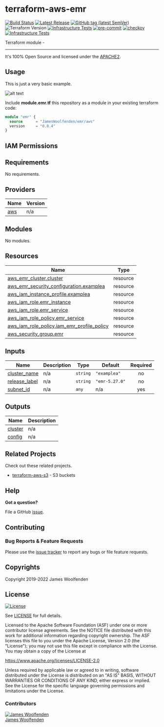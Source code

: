 # terraform-aws-emr

[![Build Status](https://github.com/JamesWoolfenden/terraform-aws-emr/workflows/Verify%20and%20Bump/badge.svg?branch=main)](https://github.com/JamesWoolfenden/terraform-aws-emr)
[![Latest Release](https://img.shields.io/github/release/JamesWoolfenden/terraform-aws-emr.svg)](https://github.com/JamesWoolfenden/terraform-aws-emr/releases/latest)
[![GitHub tag (latest SemVer)](https://img.shields.io/github/tag/JamesWoolfenden/terraform-aws-emr.svg?label=latest)](https://github.com/JamesWoolfenden/terraform-aws-emr/releases/latest)
![Terraform Version](https://img.shields.io/badge/tf-%3E%3D0.14.0-blue.svg)
[![Infrastructure Tests](https://www.bridgecrew.cloud/badges/github/JamesWoolfenden/terraform-aws-emr/cis_aws)](https://www.bridgecrew.cloud/link/badge?vcs=github&fullRepo=JamesWoolfenden%2Fterraform-aws-emr&benchmark=CIS+AWS+V1.2)
[![pre-commit](https://img.shields.io/badge/pre--commit-enabled-brightgreen?logo=pre-commit&logoColor=white)](https://github.com/pre-commit/pre-commit)
[![checkov](https://img.shields.io/badge/checkov-verified-brightgreen)](https://www.checkov.io/)
[![Infrastructure Tests](https://www.bridgecrew.cloud/badges/github/jameswoolfenden/terraform-aws-emr/general)](https://www.bridgecrew.cloud/link/badge?vcs=github&fullRepo=JamesWoolfenden%2Fterraform-aws-emr&benchmark=INFRASTRUCTURE+SECURITY)

Terraform module -

---

It's 100% Open Source and licensed under the [APACHE2](LICENSE).

## Usage

This is just a very basic example.

![alt text](./diagram/api.png)

Include **module.emr.tf** this repository as a module in your existing terraform code:

```terraform
module "emr" {
  source      = "JamesWoolfenden/emr/aws"
  version     = "0.0.4"
}
```

## IAM Permissions

<!-- BEGINNING OF PRE-COMMIT-TERRAFORM DOCS HOOK -->
## Requirements

No requirements.

## Providers

| Name | Version |
|------|---------|
| <a name="provider_aws"></a> [aws](#provider\_aws) | n/a |

## Modules

No modules.

## Resources

| Name | Type |
|------|------|
| [aws_emr_cluster.cluster](https://registry.terraform.io/providers/hashicorp/aws/latest/docs/resources/emr_cluster) | resource |
| [aws_emr_security_configuration.examplea](https://registry.terraform.io/providers/hashicorp/aws/latest/docs/resources/emr_security_configuration) | resource |
| [aws_iam_instance_profile.examplea](https://registry.terraform.io/providers/hashicorp/aws/latest/docs/resources/iam_instance_profile) | resource |
| [aws_iam_role.emr_instance](https://registry.terraform.io/providers/hashicorp/aws/latest/docs/resources/iam_role) | resource |
| [aws_iam_role.emr_service](https://registry.terraform.io/providers/hashicorp/aws/latest/docs/resources/iam_role) | resource |
| [aws_iam_role_policy.emr_service](https://registry.terraform.io/providers/hashicorp/aws/latest/docs/resources/iam_role_policy) | resource |
| [aws_iam_role_policy.iam_emr_profile_policy](https://registry.terraform.io/providers/hashicorp/aws/latest/docs/resources/iam_role_policy) | resource |
| [aws_security_group.emr](https://registry.terraform.io/providers/hashicorp/aws/latest/docs/resources/security_group) | resource |

## Inputs

| Name | Description | Type | Default | Required |
|------|-------------|------|---------|:--------:|
| <a name="input_cluster_name"></a> [cluster\_name](#input\_cluster\_name) | n/a | `string` | `"examplea"` | no |
| <a name="input_release_label"></a> [release\_label](#input\_release\_label) | n/a | `string` | `"emr-5.27.0"` | no |
| <a name="input_subnet_id"></a> [subnet\_id](#input\_subnet\_id) | n/a | `any` | n/a | yes |

## Outputs

| Name | Description |
|------|-------------|
| <a name="output_cluster"></a> [cluster](#output\_cluster) | n/a |
| <a name="output_config"></a> [config](#output\_config) | n/a |
<!-- END OF PRE-COMMIT-TERRAFORM DOCS HOOK -->

## Related Projects

Check out these related projects.

- [terraform-aws-s3](https://github.com/jameswoolfenden/terraform-aws-s3) - S3 buckets

## Help

**Got a question?**

File a GitHub [issue](https://github.com/JamesWoolfenden/terraform-aws-emr/issues).

## Contributing

### Bug Reports & Feature Requests

Please use the [issue tracker](https://github.com/JamesWoolfenden/terraform-aws-emr/issues) to report any bugs or file feature requests.

## Copyrights

Copyright 2019-2022 James Woolfenden

## License

[![License](https://img.shields.io/badge/License-Apache%202.0-blue.svg)](https://opensource.org/licenses/Apache-2.0)

See [LICENSE](LICENSE) for full details.

Licensed to the Apache Software Foundation (ASF) under one
or more contributor license agreements. See the NOTICE file
distributed with this work for additional information
regarding copyright ownership. The ASF licenses this file
to you under the Apache License, Version 2.0 (the
"License"); you may not use this file except in compliance
with the License. You may obtain a copy of the License at

<https://www.apache.org/licenses/LICENSE-2.0>

Unless required by applicable law or agreed to in writing,
software distributed under the License is distributed on an
"AS IS" BASIS, WITHOUT WARRANTIES OR CONDITIONS OF ANY
KIND, either express or implied. See the License for the
specific language governing permissions and limitations
under the License.

### Contributors

[![James Woolfenden][jameswoolfenden_avatar]][jameswoolfenden_homepage]<br/>[James Woolfenden][jameswoolfenden_homepage]

[jameswoolfenden_homepage]: https://github.com/jameswoolfenden
[jameswoolfenden_avatar]: https://github.com/jameswoolfenden.png?size=150
[github]: https://github.com/jameswoolfenden
[linkedin]: https://www.linkedin.com/in/jameswoolfenden/
[twitter]: https://twitter.com/JimWoolfenden
[share_twitter]: https://twitter.com/intent/tweet/?text=terraform-aws-emr&url=https://github.com/JamesWoolfenden/terraform-aws-emr
[share_linkedin]: https://www.linkedin.com/shareArticle?mini=true&title=terraform-aws-emr&url=https://github.com/JamesWoolfenden/terraform-aws-emr
[share_reddit]: https://reddit.com/submit/?url=https://github.com/JamesWoolfenden/terraform-aws-emr
[share_facebook]: https://facebook.com/sharer/sharer.php?u=https://github.com/JamesWoolfenden/terraform-aws-emr
[share_email]: mailto:?subject=terraform-aws-emr&body=https://github.com/JamesWoolfenden/terraform-aws-emr
